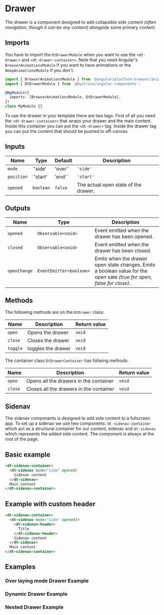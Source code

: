 # Drawer

The drawer is a component designed to add collapsible side content _(often
navigation, though it can be any content)_ alongside some primary content.

<ba-live-example name="DtExampleDrawerDefault"></ba-live-example>

## Imports

You have to import the `DtDrawerModule` when you want to use the `<dt-drawer>`
and `<dt-drawer-container>`. Note that you need Angular's
`BrowserAnimationsModule` if you want to have animations or the
`NoopAnimationsModule` if you don't.

```typescript
import { BrowserAnimationsModule } from '@angular/platform-browser/animations';
import { DtDrawerModule } from '@dyntrace/angular-components';

@NgModule({
  imports: [BrowserAnimationsModule, DtDrawerModule],
})
class MyModule {}
```

To use the drawer in your template there are two tags. First of all you need the
`<dt-drawer-container>` that wraps your drawer and the main content. Inside this
container you can put the `<dt-drawer>` tag. Inside the drawer tag you can put
the content that should be pushed to off-canvas.

## Inputs

| Name       | Type              | Default   | Description                                                                                                                      |
| ---------- | ----------------- | --------- | -------------------------------------------------------------------------------------------------------------------------------- |
| `mode`     | `'side' | 'over'` | `'side'`  | The behavior of the drawer, can overlay over or shrink the primary content.                                                      |
| `position` | `'start' | 'end'` | `'start'` | Defines if the drawer is on the left or right side in a container. _(A drawer container can only have one drawer per position.)_ |
| `opened`   | `boolean`         | `false`   | The actual open state of the drawer.                                                                                             |

## Outputs

| Name         | Type                    | Description                                                                                                           |
| ------------ | ----------------------- | --------------------------------------------------------------------------------------------------------------------- |
| `opened`     | `Observable<void>`      | Event emitted when the drawer has been opened.                                                                        |
| `closed`     | `Observable<void>`      | Event emitted when the drawer has been closed.                                                                        |
| `openChange` | `EventEmitter<boolean>` | Emits when the drawer open state changes. Emits a boolean value for the open sate _(true for open, false for close)_. |

## Methods

The following methods are on the `DtDrawer` class:

| Name     | Description        | Return value |
| -------- | ------------------ | ------------ |
| `open`   | Opens the drawer   | `void`       |
| `close`  | Closes the drawer  | `void`       |
| `toggle` | toggles the drawer | `void`       |

The container class `DtDrawerContainer` has follwing methods:

| Name    | Description                             | Return value |
| ------- | --------------------------------------- | ------------ |
| `open`  | Opens all the drawers in the container  | `void`       |
| `close` | Closes all the drawers in the container | `void`       |

## Sidenav

The sidenav components is designed to add side content to a fullscreen app. To
set up a sidenav we use two components: `dt-sidenav-container` which act as a
structural container for our content, sidenav and `dt-sidenav` which represents
the added side content. The component is always at the root of the page.

## Basic example

```html
<dt-sidenav-container>
  <dt-sidenav mode="side" opened>
    Sidenav content
  </dt-sidenav>
  Main content
</dt-sidenav-container>
```

## Example with custom header

```html
<dt-sidenav-container>
  <dt-sidenav mode="side" opened]>
    <dt-sidenav-header>
      Title
    </dt-sidenav-header>
    Sidenav content
  </dt-sidenav>
  Main content
</dt-sidenav-container>
```

## Examples

### Over laying mode Drawer Example

<ba-live-example name="DtExampleDrawerOver"></ba-live-example>

### Dynamic Drawer Example

<ba-live-example name="DtExampleDrawerDynamic"></ba-live-example>

### Nested Drawer Example

<ba-live-example name="DtExampleDrawerNested"></ba-live-example>

